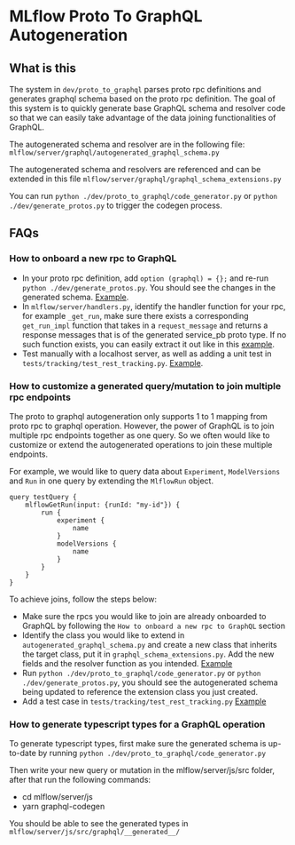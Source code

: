 # MLflow Proto To GraphQL Autogeneration

## What is this

The system in `dev/proto_to_graphql` parses proto rpc definitions and generates graphql schema based on the proto rpc definition. The goal of this system is to quickly generate base GraphQL schema and resolver code so that we can easily take advantage of the data joining functionalities of GraphQL.

The autogenerated schema and resolver are in the following file: `mlflow/server/graphql/autogenerated_graphql_schema.py`

The autogenerated schema and resolvers are referenced and can be extended in this file `mlflow/server/graphql/graphql_schema_extensions.py`

You can run `python ./dev/proto_to_graphql/code_generator.py` or `python ./dev/generate_protos.py` to trigger the codegen process.

## FAQs

### How to onboard a new rpc to GraphQL

- In your proto rpc definition, add `option (graphql) = {};` and re-run `python ./dev/generate_protos.py`. You should see the changes in the generated schema. [Example](https://github.com/mlflow/mlflow/pull/11215/files#diff-8ab2ad3109b67a713e147edf557d4da88853563398ce354cc895bb5930950dc5R175).
- In `mlflow/server/handlers.py`, identify the handler function for your rpc, for example `_get_run`, make sure there exists a corresponding `get_run_impl` function that takes in a `request_message` and returns a response messages that is of the generated service_pb proto type. If no such function exists, you can easily extract it out like in this [example](https://github.com/mlflow/mlflow/pull/11215/files#diff-5c10a4e2ca47745f06fa9e7201087acfc102849756cb8d85e774a5ac468cb037R1779-R1795).
- Test manually with a localhost server, as well as adding a unit test in `tests/tracking/test_rest_tracking.py`. [Example](https://github.com/mlflow/mlflow/pull/11215/files#diff-2ec8756f67a20ecbaeec2d2c5e7bf33310a50c015fc3aa487e27100fc4c2f9a7R1771-R1802).

### How to customize a generated query/mutation to join multiple rpc endpoints

The proto to graphql autogeneration only supports 1 to 1 mapping from proto rpc to graphql operation. However, the power of GraphQL is to join multiple rpc endpoints together as one query. So we often would like to customize or extend the autogenerated operations to join these multiple endpoints.

For example, we would like to query data about `Experiment`, `ModelVersions` and `Run` in one query by extending the `MlflowRun` object.

```
query testQuery {
    mlflowGetRun(input: {runId: "my-id"}) {
        run {
            experiment {
                name
            }
            modelVersions {
                name
            }
        }
    }
}
```

To achieve joins, follow the steps below:

- Make sure the rpcs you would like to join are already onboarded to GraphQL by following the `How to onboard a new rpc to GraphQL` section
- Identify the class you would like to extend in `autogenerated_graphql_schema.py` and create a new class that inherits the target class, put it in `graphql_schema_extensions.py`. Add the new fields and the resolver function as you intended. [Example](https://github.com/mlflow/mlflow/pull/11173/files#diff-9e4f7bdf4d7f9d362338bed9ce6607a51b8f520ee605e2fd4c9bda5e43cb617cR21-R31)
- Run `python ./dev/proto_to_graphql/code_generator.py` or `python ./dev/generate_protos.py`, you should see the autogenerated schema being updated to reference the extension class you just created.
- Add a test case in `tests/tracking/test_rest_tracking.py` [Example](https://github.com/mlflow/mlflow/pull/11173/files#diff-2ec8756f67a20ecbaeec2d2c5e7bf33310a50c015fc3aa487e27100fc4c2f9a7R1771-R1795)

### How to generate typescript types for a GraphQL operation

To generate typescript types, first make sure the generated schema is up-to-date by running `python ./dev/proto_to_graphql/code_generator.py`

Then write your new query or mutation in the mlflow/server/js/src folder, after that run the following commands:

- cd mlflow/server/js
- yarn graphql-codegen

You should be able to see the generated types in `mlflow/server/js/src/graphql/__generated__/`
